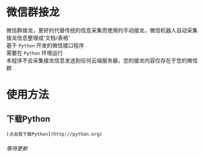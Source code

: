 # 微信群接龙
微信群接龙，更好的代替传统的信息采集而使用的手动接龙，微信机器人自动采集接龙信息整理成'文档/表格'<br>
基于 `Python` 开发的微信接口程序<br>
需要在 `Python` 环境运行<br>
本程序不会采集接龙信息发送到任何云端服务器，您的接龙内容仅存在于您的微信群<br>
# 使用方法
## 下载Python
`[点击我下载Python](http://python.org)`
###### 等待更新

